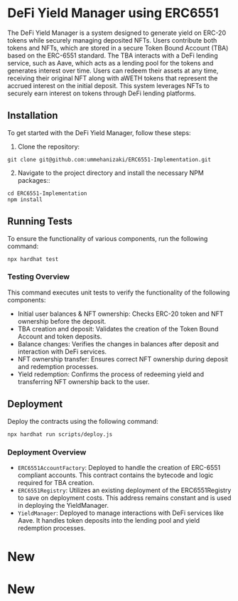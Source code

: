 # DeFi Yield Manager using ERC6551

The DeFi Yield Manager is a system designed to generate yield on ERC-20 tokens while securely managing deposited NFTs. Users contribute both tokens and NFTs, which are stored in a secure Token Bound Account (TBA) based on the ERC-6551 standard. The TBA interacts with a DeFi lending service, such as Aave, which acts as a lending pool for the tokens and generates interest over time. Users can redeem their assets at any time, receiving their original NFT along with aWETH tokens that represent the accrued interest on the initial deposit. This system leverages NFTs to securely earn interest on tokens through DeFi lending platforms.

## Installation

To get started with the DeFi Yield Manager, follow these steps:

1. Clone the repository:

```console
git clone git@github.com:ummehanizaki/ERC6551-Implementation.git
```

2. Navigate to the project directory and install the necessary NPM packages::

```console
cd ERC6551-Implementation
npm install
```

## Running Tests

To ensure the functionality of various components, run the following command:

```console
npx hardhat test
```

### Testing Overview

This command executes unit tests to verify the functionality of the following components:

- Initial user balances & NFT ownership: Checks ERC-20 token and NFT ownership before the deposit.
- TBA creation and deposit: Validates the creation of the Token Bound Account and token deposits.
- Balance changes: Verifies the changes in balances after deposit and interaction with DeFi services.
- NFT ownership transfer: Ensures correct NFT ownership during deposit and redemption processes.
- Yield redemption: Confirms the process of redeeming yield and transferring NFT ownership back to the user.

## Deployment

Deploy the contracts using the following command:

```console
npx hardhat run scripts/deploy.js
```

### Deployment Overview
+ `ERC6551AccountFactory`: Deployed to handle the creation of ERC-6551 compliant accounts. This contract contains the bytecode and logic required for TBA creation.
+ `ERC6551Registry`: Utilizes an existing deployment of the ERC6551Registry to save on deployment costs. This address remains constant and is used in deploying the YieldManager.
+ `YieldManager`: Deployed to manage interactions with DeFi services like Aave. It handles token deposits into the lending pool and yield redemption processes.
# New
# New
